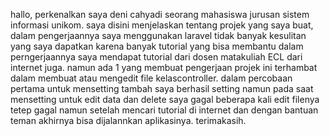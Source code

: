 hallo, perkenalkan saya deni cahyadi seorang mahasiswa jurusan sistem informasi unikom.
saya disini menjelaskan tentang projek yang saya buat, dalam pengerjaannya saya menggunakan 
laravel tidak banyak kesulitan yang saya dapatkan karena banyak tutorial yang bisa membantu
dalam perngerjaannya saya mendapat tutorial dari dosen matakuliah ECL dari internet juga.
namun ada 1 yang membuat pengerjaan projek ini terhambat dalam membuat atau mengedit file kelascontroller.
dalam percobaan pertama untuk mensetting tambah saya berhasil setting namun pada saat mensetting
untuk edit data dan delete saya gagal beberapa kali edit filenya tetep gagal namun
setelah mencari tutorial di internet dan dengan bantuan teman akhirnya bisa dijalannkan aplikasinya.
terimakasih.
